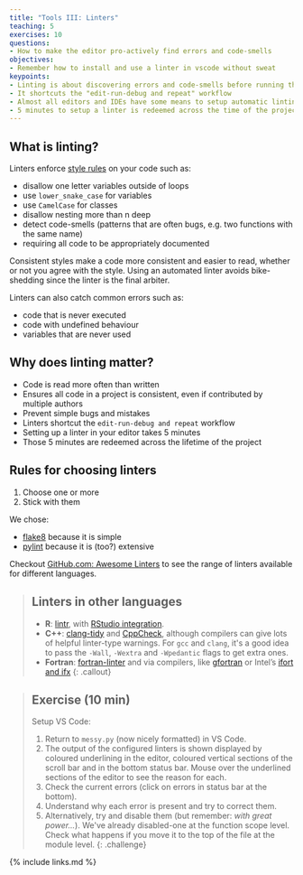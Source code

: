 ```yaml
---
title: "Tools III: Linters"
teaching: 5
exercises: 10
questions:
- How to make the editor pro-actively find errors and code-smells
objectives:
- Remember how to install and use a linter in vscode without sweat
keypoints:
- Linting is about discovering errors and code-smells before running the code
- It shortcuts the "edit-run-debug and repeat" workflow
- Almost all editors and IDEs have some means to setup automatic linting
- 5 minutes to setup a linter is redeemed across the time of the project i.e. the cost is close to nothing
---
```


## What is linting?

Linters enforce [style rules](https://lintlyci.github.io/Flake8Rules/) on your
code such as:

- disallow one letter variables outside of loops
- use `lower_snake_case` for variables
- use `CamelCase` for classes
- disallow nesting more than n deep
- detect code-smells (patterns that are often bugs, e.g. two functions with the
  same name)
- requiring all code to be appropriately documented

Consistent styles make a code more consistent and easier to read, whether or not
you agree with the style. Using an automated linter avoids bike-shedding since
the linter is the final arbiter.

Linters can also catch common errors such as:

- code that is never executed
- code with undefined behaviour
- variables that are never used

## Why does linting matter?

- Code is read more often than written
- Ensures all code in a project is consistent, even if contributed by multiple
  authors
- Prevent simple bugs and mistakes
- Linters shortcut the `edit-run-debug and repeat` workflow
- Setting up a linter in your editor takes 5 minutes
- Those 5 minutes are redeemed across the lifetime of the project

## Rules for choosing linters

1. Choose one or more
1. Stick with them

We chose:

- [flake8](https://pypi.org/project/black/) because it is simple
- [pylint](https://www.pylint.org/) because it is (too?) extensive

Checkout [GitHub.com: Awesome Linters] to see the range of linters available for
different languages.

> ## Linters in other languages
> - **R**: [lintr](https://lintr.r-lib.org/), with [RStudio integration](https://lintr.r-lib.org/articles/editors.html).
> - **C++**: [clang-tidy](https://clang.llvm.org/extra/clang-tidy/) and [CppCheck](http://cppcheck.net/), although compilers can give lots of helpful linter-type warnings. For `gcc` and `clang`, it's a good idea to pass the `-Wall`, `-Wextra` and `-Wpedantic` flags to get extra ones.
> - **Fortran**: [fortran-linter](https://pypi.org/project/fortran-linter) and via compilers, like [gfortran](https://gcc.gnu.org/wiki/GFortran) or Intel’s [ifort and ifx](https://www.intel.com/content/www/us/en/developer/tools/oneapi/fortran-compiler.html)
{: .callout}

[GitHub.com: Awesome Linters]: https://github.com/caramelomartins/awesome-linters

> ## Exercise (10 min)
>
> Setup VS Code:
>
> 1. Return to `messy.py` (now nicely formatted) in VS Code.
> 1. The output of the configured linters is shown displayed by coloured
>    underlining in the editor, coloured vertical sections of the scroll bar and
>    in the bottom status bar. Mouse over the underlined sections of the editor
>    to see the reason for each.
> 1. Check the current errors (click on errors in status bar at the bottom).
> 1. Understand why each error is present and try to correct them.
> 1. Alternatively, try and disable them (but remember: _with great power..._).
>    We've already disabled-one at the function scope level. Check what happens
>    if you move it to the top of the file at the module level.
{: .challenge}

{% include links.md %}
